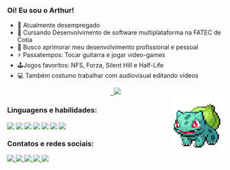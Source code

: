 ### Oi! Eu sou o Arthur!

- 🔭 Atualmente desempregado
- 🌱 Cursando Desenvolvimento de software multiplataforma na FATEC de Cotia
- 👯 Busco aprimorar meu desenvolvimento profissional e pessoal
- ⚡ Passatempos: Tocar guitarra e jogar video-games
- 🕹️Jogos favoritos: NFS, Forza, Silent Hill e Half-Life
- 💻 Também costumo trabalhar com audiovisual editando vídeos

<head>
      <link rel="stylesheet" href="https://cdn.jsdelivr.net/gh/devicons/devicon@v2.15.1/devicon.min.css">
</head>

<div align="center">
<a href="https://github.com/Pmguim">
    <!--Dados do perfil (Nota A+)-->
    <img height="180cm" src="https://github-readme-stats.vercel.app/api?username=Pmguim&show_icons=true&theme=monokai&include_all_commits=true&count_private=true" alt="">
    <!--Layout compacto das linguagens usadas:-->
    <img height="180cm" src="https://github-readme-stats.vercel.app/api/top-langs/?username=Pmguim&layout=compact&theme=monokai" alt="">
    <img src="https://user-images.githubusercontent.com/70174724/224566779-c5625084-b59d-471f-9549-d9a76e53d1cb.gif" >
   <br />
</a>
    <img align="right" src="https://github.com/Pmguim/bulbasaurGIF/blob/main/Bulbasaur.gif" width="120">

</div>
    <div>
        <h3 class="linguagens">Linguagens e habilidades:</h3>
    <img align="center" width="40" src="https://cdn.jsdelivr.net/gh/devicons/devicon/icons/html5/html5-original-wordmark.svg">
    <img align="center" width="40" src="https://cdn.jsdelivr.net/gh/devicons/devicon/icons/css3/css3-original-wordmark.svg"/>
    <img align="center" width="40" src="https://cdn.jsdelivr.net/gh/devicons/devicon/icons/javascript/javascript-plain.svg" />
    <img align="center" width="40" src="https://cdn.jsdelivr.net/gh/devicons/devicon/icons/dotnetcore/dotnetcore-original.svg"/>    
    <img align="center" width="40" src="https://cdn.jsdelivr.net/gh/devicons/devicon/icons/python/python-original-wordmark.svg"/>
    <img align="center" width="40" src="https://cdn.jsdelivr.net/gh/devicons/devicon/icons/git/git-plain-wordmark.svg"/>
    <img align="center" width="40" src="https://cdn.jsdelivr.net/gh/devicons/devicon/icons/premierepro/premierepro-original.svg"/>
    </div>
    
   
   <div>
  <h3 class="contato">Contatos e redes sociais:</h3>
   <a target="_blank" href="mailto:arthursouzasepp@gmail.com">
    <img src="https://img.shields.io/badge/Gmail-D14836?style=for-the-badge&logo=gmail&logoColor=white" >
   </a>    
   
   <!--Instagram-->
   <a target="_blank" href="https://instagram.com/pmguim">
    <img src="https://img.shields.io/badge/Instagram-E4405F?style=for-the-badge&logo=instagram&logoColor=white">
   </a>
   
   <!--Steam-->
   <a target="_blank" href="https://steamcommunity.com/profiles/76561199105767196/">
    <img src="https://img.shields.io/badge/Steam-000000?style=for-the-badge&logo=steam&logoColor=white">
   </a>
       
   <!--Xbox-->
   <a target="_blank" href="http://live.xbox.com/Profile?Gamertag=Pmguim">
    <img target="_blank" src="https://img.shields.io/badge/Xbox-107C10?style=for-the-badge&logo=xbox&logoColor=white">
   </a>        
   
   <!--Discord-->
   <a target="_blank" href="https://discord.com/users/588902716500213760">
    <img src="https://img.shields.io/badge/Discord-5865F2?style=for-the-badge&logo=discord&logoColor=white">
   </a>
    </div>
